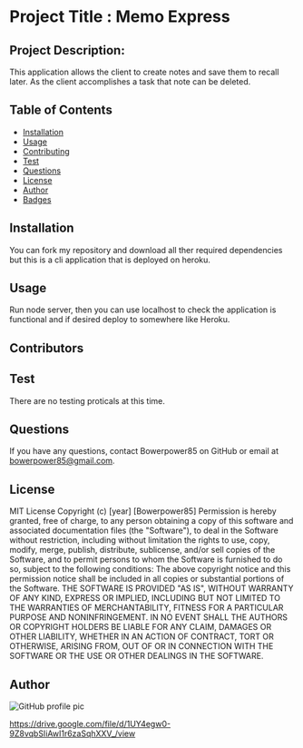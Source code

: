 
  # Project Title : Memo Express
  ## Project Description:
  This application allows the client to create notes and save them to recall later. As the client accomplishes a task that note can be deleted.

  ## Table of Contents
  * [Installation](#installation)
  * [Usage](#usage)
  * [Contributing](#contributing)
  * [Test](#test)
  * [Questions](#questions)
  * [License](#license)
  * [Author](#Author)
  * [Badges](#badges)
  ## Installation
  You can fork my repository and download all ther required dependencies but this is a cli application that is deployed on heroku.
  ## Usage
  Run node server, then you can use localhost to check the application is functional and if desired deploy to somewhere like Heroku.
  ## Contributors
  
  ## Test
  There are no testing proticals at this time.
  ## Questions
  If you have any questions, contact Bowerpower85 on GitHub or email at bowerpower85@gmail.com.
  ## License
  MIT License 
  Copyright (c) [year] [Bowerpower85]
  Permission is hereby granted, free of charge, to any person obtaining a copy
  of this software and associated documentation files (the "Software"), to deal
  in the Software without restriction, including without limitation the rights
  to use, copy, modify, merge, publish, distribute, sublicense, and/or sell
  copies of the Software, and to permit persons to whom the Software is
  furnished to do so, subject to the following conditions:
  The above copyright notice and this permission notice shall be included in all
  copies or substantial portions of the Software.
  THE SOFTWARE IS PROVIDED "AS IS", WITHOUT WARRANTY OF ANY KIND, EXPRESS OR
  IMPLIED, INCLUDING BUT NOT LIMITED TO THE WARRANTIES OF MERCHANTABILITY,
  FITNESS FOR A PARTICULAR PURPOSE AND NONINFRINGEMENT. IN NO EVENT SHALL THE
  AUTHORS OR COPYRIGHT HOLDERS BE LIABLE FOR ANY CLAIM, DAMAGES OR OTHER
  LIABILITY, WHETHER IN AN ACTION OF CONTRACT, TORT OR OTHERWISE, ARISING FROM,
  OUT OF OR IN CONNECTION WITH THE SOFTWARE OR THE USE OR OTHER DEALINGS IN THE
  SOFTWARE.
  ## Author
  ![GitHub profile pic](https://avatars0.githubusercontent.com/u/56975398?v=4)
  
  https://drive.google.com/file/d/1UY4egw0-9Z8vqbSIiAwI1r6zaSqhXXV_/view
